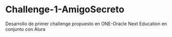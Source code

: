 # Challenge-1-AmigoSecreto
Desarrollo de primer challenge propuesto en ONE-Oracle Next Education en conjunto con Alura
